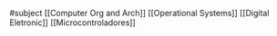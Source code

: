 #subject 
[[Computer Org and Arch]]
[[Operational Systems]]
[[Digital Eletronic]]
[[Microcontroladores]]